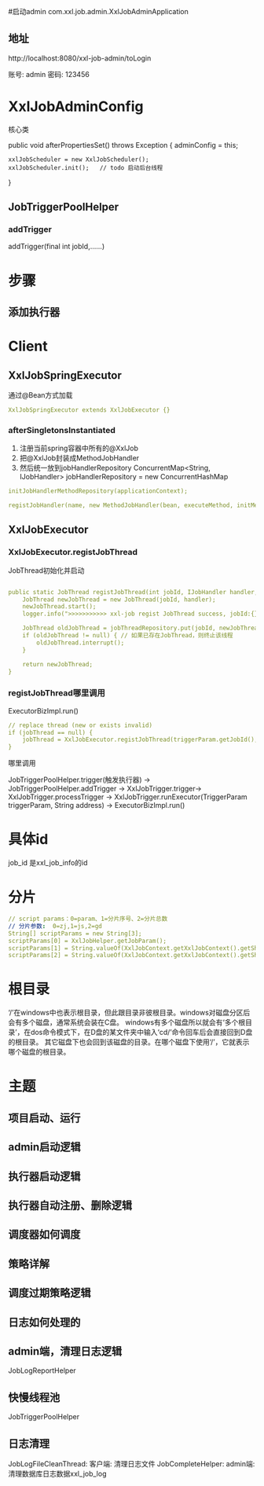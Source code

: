 

#启动admin
com.xxl.job.admin.XxlJobAdminApplication

## 地址
http://localhost:8080/xxl-job-admin/toLogin

账号:  admin
密码:  123456

# XxlJobAdminConfig

核心类

public void afterPropertiesSet() throws Exception {
    adminConfig = this;

    xxlJobScheduler = new XxlJobScheduler();
    xxlJobScheduler.init();   // todo 启动后台线程
}


## JobTriggerPoolHelper
### addTrigger
addTrigger(final int jobId,......)


# 步骤

## 添加执行器


# Client

## XxlJobSpringExecutor
通过@Bean方式加载

```yaml
XxlJobSpringExecutor extends XxlJobExecutor {}
```


### afterSingletonsInstantiated

1. 注册当前spring容器中所有的@XxlJob
2. 把@XxlJob封装成MethodJobHandler
3. 然后统一放到jobHandlerRepository
ConcurrentMap<String, IJobHandler> jobHandlerRepository = new ConcurrentHashMap
```yaml
initJobHandlerMethodRepository(applicationContext);
```

```yaml
registJobHandler(name, new MethodJobHandler(bean, executeMethod, initMethod, destroyMethod));
```

## XxlJobExecutor

### XxlJobExecutor.registJobThread

JobThread初始化并启动

```yaml

public static JobThread registJobThread(int jobId, IJobHandler handler, String removeOldReason){
    JobThread newJobThread = new JobThread(jobId, handler);
    newJobThread.start();
    logger.info(">>>>>>>>>>> xxl-job regist JobThread success, jobId:{}, handler:{}", new Object[]{jobId, handler});

    JobThread oldJobThread = jobThreadRepository.put(jobId, newJobThread);	// putIfAbsent | oh my god, map's put method return the old value!!!
    if (oldJobThread != null) { // 如果已存在JobThread，则终止该线程
        oldJobThread.interrupt();
    }

    return newJobThread;
}

```

### registJobThread哪里调用
ExecutorBizImpl.run()

```yaml
// replace thread (new or exists invalid)
if (jobThread == null) {
    jobThread = XxlJobExecutor.registJobThread(triggerParam.getJobId(), jobHandler, removeOldReason);
}
```
哪里调用

JobTriggerPoolHelper.trigger(触发执行器) -> JobTriggerPoolHelper.addTrigger -> XxlJobTrigger.trigger-> XxlJobTrigger.processTrigger 
-> XxlJobTrigger.runExecutor(TriggerParam triggerParam, String address) -> ExecutorBizImpl.run()


# 具体id
job_id 是xxl_job_info的id


# 分片

```yaml
// script params：0=param、1=分片序号、2=分片总数
// 分片参数:  0=zj,1=js,2=gd
String[] scriptParams = new String[3];
scriptParams[0] = XxlJobHelper.getJobParam();
scriptParams[1] = String.valueOf(XxlJobContext.getXxlJobContext().getShardIndex());
scriptParams[2] = String.valueOf(XxlJobContext.getXxlJobContext().getShardTotal());
```

# 根目录
‘/’在windows中也表示根目录，但此跟目录非彼根目录。windows对磁盘分区后会有多个磁盘，通常系统会装在C盘。
windows有多个磁盘所以就会有‘多个根目录’，在dos命令模式下，在D盘的某文件夹中输入‘cd/’命令回车后会直接回到D盘的根目录。
其它磁盘下也会回到该磁盘的目录。在哪个磁盘下使用‘/’，它就表示哪个磁盘的根目录。


# 主题
## 项目启动、运行

## admin启动逻辑

## 执行器启动逻辑

## 执行器自动注册、删除逻辑

## 调度器如何调度

## 策略详解

## 调度过期策略逻辑

## 日志如何处理的

## admin端，清理日志逻辑
JobLogReportHelper

## 快慢线程池
JobTriggerPoolHelper

## 日志清理
JobLogFileCleanThread:  客户端: 清理日志文件
JobCompleteHelper: admin端:  清理数据库日志数据xxl_job_log
